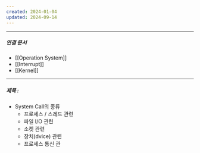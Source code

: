 ```yaml
---
created: 2024-01-04
updated: 2024-09-14
---
```



----
##### 연결 문서

- [[Operation System]]
- [[Interrupt]]
- [[Kernel]]
---

##### 제목 : 



- System Call의 종류
	- 프로세스 / 스레드 관련
	- 파일 I/O 관련
	- 소켓 관련
	- 장치(dvice) 관련
	- 프로세스 통신 관